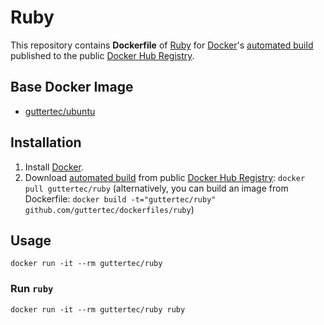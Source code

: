 # Ruby

This repository contains **Dockerfile** of [Ruby](https://www.ruby-lang.org/) for [Docker](https://www.docker.com/)'s [automated build](https://registry.hub.docker.com/u/guttertec/ruby/) published to the public [Docker Hub Registry](https://registry.hub.docker.com/).

## Base Docker Image

* [guttertec/ubuntu](https://registry.hub.docker.com/u/guttertec/ubuntu/)

## Installation

1. Install [Docker](https://www.docker.com/).
2. Download [automated build](https://registry.hub.docker.com/u/guttertec/ruby/) from public [Docker Hub Registry](https://registry.hub.docker.com/): `docker pull guttertec/ruby` (alternatively, you can build an image from Dockerfile: `docker build -t="guttertec/ruby" github.com/guttertec/dockerfiles/ruby`)

## Usage

`docker run -it --rm guttertec/ruby`

### Run `ruby`

`docker run -it --rm guttertec/ruby ruby`